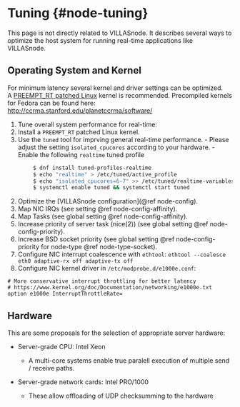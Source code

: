 # Tuning {#node-tuning}

This page is not directly related to VILLASnode.
It describes several ways to optimize the host system for running real-time applications like VILLASnode.

## Operating System and Kernel

For minimum latency several kernel and driver settings can be optimized.  
A [PREEMPT_RT patched Linux](https://rt.wiki.kernel.org/index.php/Main_Page) kernel is recommended.
Precompiled kernels for Fedora can be found here: http://ccrma.stanford.edu/planetccrma/software/

1. Tune overall system performance for real-time:
  1. Install a `PREEMPT_RT` patched Linux kernel.
  2. Use the `tuned` tool for imprving general real-time performance. 
    - Please adjust the setting `isolated_cpucores` according to your hardware.
    - Enable the following `realtime` tuned profile

```bash
        $ dnf install tuned-profiles-realtime
        $ echo "realtime" > /etc/tuned/active_profile
        $ echo "isolated_cpucores=6-7" >> /etc/tuned/realtime-variables.conf
        $ systemctl enable tuned && systemctl start tuned
```

2. Optimize the [VILLASnode configuration](@ref node-config).
  1. Map NIC IRQs	(see setting @ref node-config-affinity).
  2. Map Tasks (see global  setting @ref node-config-affinity).
  3. Increase priority of server task (nice(2)) (see global setting  @ref node-config-priority).
  4. Increase BSD socket priority (see global setting @ref node-config-priority for  node-type @ref node-type-socket).
3. Configure NIC interrupt coalescence with `ethtool`: 
    `ethtool --coalesce eth0 adaptive-rx off adaptive-tx off`
4. Configure NIC kernel driver in `/etc/modprobe.d/e1000e.conf`:

```
# More conservative interrupt throttling for better latency
# https://www.kernel.org/doc/Documentation/networking/e1000e.txt
option e1000e InterruptThrottleRate=
```

## Hardware

This are some proposals for the selection of appropriate server hardware:

- Server-grade CPU: Intel Xeon
  - A multi-core systems enable true paralell execution of multiple send / receive paths.

- Server-grade network cards: Intel PRO/1000
  - These allow offloading of UDP checksumming to the hardware
